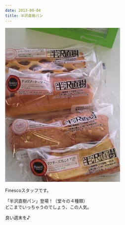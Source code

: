 ```yaml
---
date: 2013-09-04
title: 半沢直樹パン
---
```




![画像](/images/uploads/20130905finesco.jpg)

Finescoスタッフです。  
  
「半沢直樹パン」登場！（堂々の４種類）  
どこまでいっちゃうのでしょう、この人気。  
  
良い週末を♪